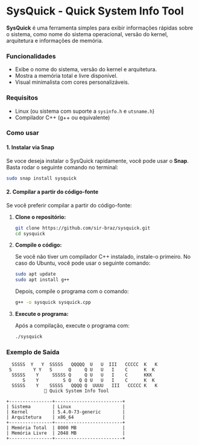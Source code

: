 # SysQuick - Quick System Info Tool

**SysQuick** é uma ferramenta simples para exibir informações rápidas sobre o sistema, como nome do sistema operacional, versão do kernel, arquitetura e informações de memória.

### Funcionalidades

- Exibe o nome do sistema, versão do kernel e arquitetura.
- Mostra a memória total e livre disponível.
- Visual minimalista com cores personalizáveis.

### Requisitos

- Linux (ou sistema com suporte a `sysinfo.h` e `utsname.h`)
- Compilador C++ (g++ ou equivalente)

### Como usar

#### 1. **Instalar via Snap**

 Se voce deseja instalar o SysQuick rapidamente, você pode usar o **Snap**. Basta rodar o seguinte comando no terminal:

```bash
sudo snap install sysquick
```

#### 2. **Compilar a partir do código-fonte**

Se você preferir compilar a partir do código-fonte:

1. **Clone o repositório:**

   ```bash
   git clone https://github.com/sir-braz/sysquick.git
   cd sysquick
   ```

2. **Compile o código:**

   Se você não tiver um compilador C++ instalado, instale-o primeiro. No caso do Ubuntu, você pode usar o seguinte comando:

   ```bash
   sudo apt update
   sudo apt install g++
   ```

   Depois, compile o programa com o comando:

   ```bash
   g++ -o sysquick sysquick.cpp
   ```

3. **Execute o programa:**

   Após a compilação, execute o programa com:

   ```bash
   ./sysquick
   ```

### Exemplo de Saída

```plaintext
  SSSSS  Y   Y  SSSSS   QQQQQ  U   U  III   CCCCC  K   K
 S        Y Y   S      Q     Q U   U   I    C      K  K 
  SSSSS    Y     SSSSS Q     Q U   U   I    C      KKK  
      S    Y         S Q   Q Q U   U   I    C      K  K 
  SSSSS    Y    SSSSS   QQQQ Q  UUUU   III   CCCCC K   K
              🚀 Quick System Info Tool

+----------------+-------------------------+
| Sistema        | Linux                   |
| Kernel         | 5.4.0-73-generic        |
| Arquitetura    | x86_64                  |
+----------------+-------------------------+
| Memória Total  | 8000 MB                 |
| Memória Livre  | 2048 MB                 |
+----------------+-------------------------+
```

